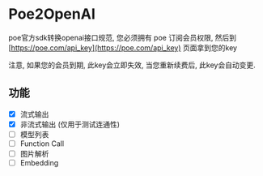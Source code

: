 # Poe2OpenAI

poe官方sdk转换openai接口规范, 您必须拥有 poe 订阅会员权限, 然后到 [https://poe.com/api_key](https://poe.com/api_key) 页面拿到您的key   

注意, 如果您的会员到期, 此key会立即失效, 当您重新续费后, 此key会自动变更.

## 功能

- [x] 流式输出
- [x] 非流式输出 (仅用于测试连通性)
- [ ] 模型列表
- [ ] Function Call
- [ ] 图片解析
- [ ] Embedding